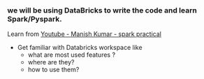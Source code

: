 ### we will be using DataBricks to write the code and learn Spark/Pyspark.

Learn from [Youtube - Manish Kumar - spark practical](https://www.youtube.com/playlist?list=PLTsNSGeIpGnGjaMSYVlidqVWSjKWoBhbr)


- Get familiar with Databricks workspace like 
    - what are most used features ?
    - where are they?
    - how to use them?

